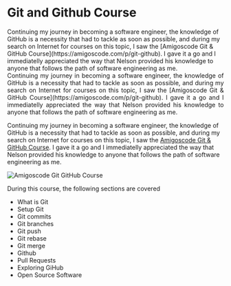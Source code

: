 # Git and Github Course


<div dir="justify"> Continuing my journey in becoming a software engineer, the knowledge of GitHub is a necessity that had to tackle as soon as possible, and during my search on Internet for courses on this topic, I saw the [Amigoscode Git & GitHub Course](https://amigoscode.com/p/git-github). I gave it a go and I immediatelly appreciated the way that Nelson provided his knowledge to anyone that follows the path of software engineering as me. </div>

<div style="text-align: justify"> Continuing my journey in becoming a software engineer, the knowledge of GitHub is a necessity that had to tackle as soon as possible, and during my search on Internet for courses on this topic, I saw the [Amigoscode Git & GitHub Course](https://amigoscode.com/p/git-github). I gave it a go and I immediatelly appreciated the way that Nelson provided his knowledge to anyone that follows the path of software engineering as me. </div>

Continuing my journey in becoming a software engineer, the knowledge of GitHub is a necessity that had to tackle as soon as possible, and during my search on Internet for courses on this topic, I saw the [Amigoscode Git & GitHub Course](https://amigoscode.com/p/git-github). I gave it a go and I immediatelly appreciated the way that Nelson provided his knowledge to anyone that follows the path of software engineering as me.

![Amigoscode Git   GitHub Course](https://user-images.githubusercontent.com/77160233/167264570-d5700190-2433-49b8-acc6-b8365ea5a183.png)

During this course, the following sections are covered

- What is Git
- Setup Git
- Git commits
- Git branches
- Git push
- Git rebase
- Git merge
- Github
- Pull Requests
- Exploring GiHub
- Open Source Software
